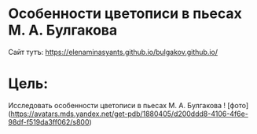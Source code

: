 # Особенности цветописи в пьесах М. А. Булгакова
Сайт тутъ:
https://elenaminasyants.github.io/bulgakov.github.io/
# Цель:
Исследовать особенности цветописи в пьесах М. А. Булгакова
! [фото] (https://avatars.mds.yandex.net/get-pdb/1880405/d200ddd8-4106-4f6e-98df-f519da3ff062/s800)
